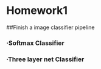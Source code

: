 # Homework1

##Finish a image classifier pipeline

### ·Softmax Classifier 
### ·Three layer net Classifier



